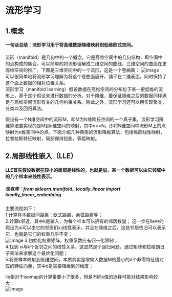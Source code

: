 # 流形学习  
## 1.概念  
#### 一句话总结：流形学习用于将高维数据降维映射到低维欧式空间。  
  
 流形（manifold）是几何中的一个概念，它是高维空间中的几何结构，即空间中的点构成的集合。可以简单的将流形理解成二维空间的曲线，三维空间的曲面在更高维空间的推广。下图是三维空间中的一个流形，这是一个卷曲面：
![image](https://pic3.zhimg.com/80/v2-7dcc5b2aa752a5af8f508202c6862f52_720w.webp)  
可以很简单地将流形学习理解为将这个卷曲面展开，铺平在二维表面，同时保持了这个面上数据的相对位置关系。  
流形学习（manifold learning）假设数据在高维空间的分布位于某一更低维的流形上，基于这个假设来进行数据的分析。对于降维，要保证降维之后的数据同样满足与高维空间流形有关的几何约束关系。除此之外，流形学习还可以用实现聚类，分类以及回归算法。  
  
假设有一个N维空间中的流形M，即M为N维欧氏空间的一个真子集，流形学习降维算法要实现的是M到n维空间的映射，其中n<<N。即将N维空间中流形M上的点映射为n维空间中的点。下面介绍几种典型的流形降维算法，包括局部线性映射，拉普拉斯特征映射，局部保持投影，等距映射。  

## 2.局部线性嵌入（LLE）  
#### LLE首先假设数据在较小的局部是线性的，也就是说，某一个数据可以由它邻域中的几个样本来线性表示。  
##### 现有库：from sklearn.manifold._locally_linear import locally_linear_embedding  

主要流程如下：  
1.计算样本数据间距离：欧式距离，余弦距离等；  
2.计算k邻近，其中k是输入，为每个样本可以拥有的邻居数量； 
这一步在lle中的假设为xi可以由它的邻居们xij线性表示，并且在降维之后，这些邻居依旧可以表示它，也就是它们的权重几乎不变：  
![image](https://img-blog.csdnimg.cn/20201106160725390.png?x-oss-process=image/watermark,type_ZmFuZ3poZW5naGVpdGk,shadow_10,text_aHR0cHM6Ly9ibG9nLmNzZG4ubmV0L3FxXzQyOTAyOTk3,size_16,color_FFFFFF,t_70#pic_center)
3.初始化权重矩阵，权重系数应有归一化限制；  
4.找到 xi与k个近邻之间的线性关系，这显然是个回归问题，通过矩阵和拉格朗日子乘法来求解这个最优化问题；    
5.将原样本映射到低维空间，本质其实是取输入数据M的最小的d个非零特征值对应的特征向量，其中d是需要降维到的维度；  
  
lle相对于isomap的计算量要小了很多，但是不同k值的选择可能对结果影响较大：  
![image](https://pic4.zhimg.com/80/v2-e4a28aec12e3fe274e735682c225ec6f_720w.webp)
  
